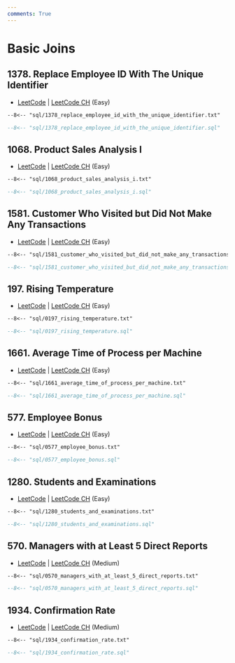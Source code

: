 ```yaml
---
comments: True
---
```


# Basic Joins

## 1378. Replace Employee ID With The Unique Identifier

-   [LeetCode](https://leetcode.com/problems/replace-employee-id-with-the-unique-identifier/) | [LeetCode CH](https://leetcode.cn/problems/replace-employee-id-with-the-unique-identifier/) (Easy)


```txt
--8<-- "sql/1378_replace_employee_id_with_the_unique_identifier.txt"
```

```sql
--8<-- "sql/1378_replace_employee_id_with_the_unique_identifier.sql"
```


## 1068. Product Sales Analysis I

-   [LeetCode](https://leetcode.com/problems/product-sales-analysis-i/) | [LeetCode CH](https://leetcode.cn/problems/product-sales-analysis-i/) (Easy)


```txt
--8<-- "sql/1068_product_sales_analysis_i.txt"
```

```sql
--8<-- "sql/1068_product_sales_analysis_i.sql"
```


## 1581. Customer Who Visited but Did Not Make Any Transactions

-   [LeetCode](https://leetcode.com/problems/customer-who-visited-but-did-not-make-any-transactions/) | [LeetCode CH](https://leetcode.cn/problems/customer-who-visited-but-did-not-make-any-transactions/) (Easy)


```txt
--8<-- "sql/1581_customer_who_visited_but_did_not_make_any_transactions.txt"
```

```sql
--8<-- "sql/1581_customer_who_visited_but_did_not_make_any_transactions.sql"
```


## 197. Rising Temperature

-   [LeetCode](https://leetcode.com/problems/rising-temperature/) | [LeetCode CH](https://leetcode.cn/problems/rising-temperature/) (Easy)


```txt
--8<-- "sql/0197_rising_temperature.txt"
```

```sql
--8<-- "sql/0197_rising_temperature.sql"
```


## 1661. Average Time of Process per Machine

-   [LeetCode](https://leetcode.com/problems/average-time-of-process-per-machine/) | [LeetCode CH](https://leetcode.cn/problems/average-time-of-process-per-machine/) (Easy)


```txt
--8<-- "sql/1661_average_time_of_process_per_machine.txt"
```

```sql
--8<-- "sql/1661_average_time_of_process_per_machine.sql"
```


## 577. Employee Bonus

-   [LeetCode](https://leetcode.com/problems/employee-bonus/) | [LeetCode CH](https://leetcode.cn/problems/employee-bonus/) (Easy)


```txt
--8<-- "sql/0577_employee_bonus.txt"
```

```sql
--8<-- "sql/0577_employee_bonus.sql"
```


## 1280. Students and Examinations

-   [LeetCode](https://leetcode.com/problems/students-and-examinations/) | [LeetCode CH](https://leetcode.cn/problems/students-and-examinations/) (Easy)


```txt
--8<-- "sql/1280_students_and_examinations.txt"
```

```sql
--8<-- "sql/1280_students_and_examinations.sql"
```


## 570. Managers with at Least 5 Direct Reports

-   [LeetCode](https://leetcode.com/problems/managers-with-at-least-5-direct-reports/) | [LeetCode CH](https://leetcode.cn/problems/managers-with-at-least-5-direct-reports/) (Medium)


```txt
--8<-- "sql/0570_managers_with_at_least_5_direct_reports.txt"
```

```sql
--8<-- "sql/0570_managers_with_at_least_5_direct_reports.sql"
```


## 1934. Confirmation Rate

-   [LeetCode](https://leetcode.com/problems/confirmation-rate/) | [LeetCode CH](https://leetcode.cn/problems/confirmation-rate/) (Medium)


```txt
--8<-- "sql/1934_confirmation_rate.txt"
```

```sql
--8<-- "sql/1934_confirmation_rate.sql"
```
